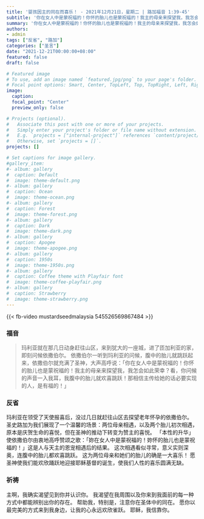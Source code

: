 ```yaml
---
title: '婴孩因主的同在而喜乐！ - 2021年12月21日，星期二 | 路加福音 1:39-45'
subtitle: '你在女人中是蒙祝福的！你怀的胎儿也是蒙祝福的！我主的母亲来探望我，我怎会如此荣幸？看，你问候的声音一入我耳，我腹中的胎儿就欢喜跳跃！那相信主传给她的话必要实现的人，是有福的！'
summary: '你在女人中是蒙祝福的！你怀的胎儿也是蒙祝福的！我主的母亲来探望我，我怎会如此荣幸？看，你问候的声音一入我耳，我腹中的胎儿就欢喜跳跃！那相信主传给她的话必要实现的人，是有福的！'
authors:
- admin
tags: ["反省", "路加"]
categories: ["圣言"]
date: "2021-12-21T00:00:00+08:00"
featured: false
draft: false

# Featured image
# To use, add an image named `featured.jpg/png` to your page's folder.
# Focal point options: Smart, Center, TopLeft, Top, TopRight, Left, Right, BottomLeft, Bottom, BottomRight
image:
  caption:
  focal_point: "Center"
  preview_only: false

# Projects (optional).
#   Associate this post with one or more of your projects.
#   Simply enter your project's folder or file name without extension.
#   E.g. `projects = ["internal-project"]` references `content/project/deep-learning/index.md`.
#   Otherwise, set `projects = []`.
projects: []

# Set captions for image gallery.
#gallery_item:
#- album: gallery
#  caption: Default
#  image: theme-default.png
#- album: gallery
#  caption: Ocean
#  image: theme-ocean.png
#- album: gallery
#  caption: Forest
#  image: theme-forest.png
#- album: gallery
#  caption: Dark
#  image: theme-dark.png
#- album: gallery
#  caption: Apogee
#  image: theme-apogee.png
#- album: gallery
#  caption: 1950s
#  image: theme-1950s.png
#- album: gallery
#  caption: Coffee theme with Playfair font
#  image: theme-coffee-playfair.png
#- album: gallery
#  caption: Strawberry
#  image: theme-strawberry.png
---
```


{{< fb-video mustardseedmalaysia 545526569867484 >}}

### 福音
> 玛利亚就在那几日动身赶往山区，来到犹大的一座城，进了匝加利亚的家，即刻问候依撒伯尔。 依撒伯尔一听到玛利亚的问候，腹中的胎儿就跳跃起来，依撒伯尔就充满了圣神，大声高呼说：「你在女人中是蒙祝福的！你怀的胎儿也是蒙祝福的！我主的母亲来探望我，我怎会如此荣幸？看，你问候的声音一入我耳，我腹中的胎儿就欢喜跳跃！那相信主传给她的话必要实现的人，是有福的！」

### 反省
玛利亚在领受了天使报喜后，没过几日就赶往山区去探望老年怀孕的依撒伯尔。 圣史路加为我们展现了一个温馨的场景：两位母亲相遇，以及两个胎儿初次相遇，原本是庆贺生命的喜悦，但在圣神的推动下转变为赞主的喜悦。  「本性的升华」使依撒伯尔由衷地高呼赞颂之歌：「妳在女人中是蒙祝福的！妳怀的胎儿也是蒙祝福的！」这是人与天主的恩宠相遇后的结果。 这次相遇看似寻常，意义实则深奥，连腹中的胎儿都欢喜跳跃。 这为两位母亲和她们的胎儿的确是一大喜乐！ 愿圣神使我们能欢欣踊跃地迎接耶稣基督的诞生，使我们人性的喜乐圆满无缺。

### 祈祷
主啊，我确实渴望见到你并认识你。 我渴望在我周围以及你来到我面前的每一种方式中都能辨别出你的存在。 帮助我，特别是，注意你在圣体中的同在。 愿你以最完美的方式来到我身边，让我的心永远欢欣雀跃。 耶稣，我信靠你。
